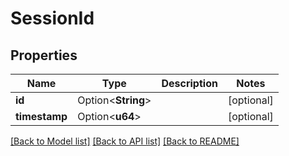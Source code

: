 # SessionId

## Properties

Name | Type | Description | Notes
------------ | ------------- | ------------- | -------------
**id** | Option<**String**> |  | [optional]
**timestamp** | Option<**u64**> |  | [optional]

[[Back to Model list]](../README.md#documentation-for-models) [[Back to API list]](../README.md#documentation-for-api-endpoints) [[Back to README]](../README.md)


